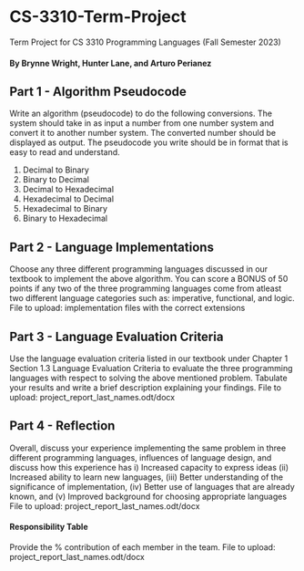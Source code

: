 # CS-3310-Term-Project
Term Project for CS 3310 Programming Languages (Fall Semester 2023)

#### By Brynne Wright, Hunter Lane, and Arturo Perianez

## Part 1 - Algorithm Pseudocode 
Write an algorithm (pseudocode) to do the following conversions. 
The system should take in as input a number from one number system and convert it to another number system. 
The converted number should be displayed as output. The pseudocode you write should be in format that is easy to read and understand.
1. Decimal to Binary
2. Binary to Decimal
3. Decimal to Hexadecimal
4. Hexadecimal to Decimal
5. Hexadecimal to Binary
6. Binary to Hexadecimal

## Part 2 - Language Implementations
Choose any three different programming languages discussed in our 
textbook to implement the above algorithm. 
You can score a BONUS of 50 points if any two of the three programming 
languages come from atleast two different language categories such as: 
imperative, functional, and logic. 
File to upload: implementation files with the correct extensions

## Part 3 - Language Evaluation Criteria
Use the language evaluation criteria listed in our textbook under Chapter 1 
Section 1.3 Language Evaluation Criteria to evaluate the three 
programming languages with respect to solving the above mentioned 
problem. Tabulate your results and write a brief description explaining your 
findings. 
File to upload: project_report_last_names.odt/docx

## Part 4 - Reflection
Overall, discuss your experience implementing the same problem in three 
different programming languages, influences of language design, and 
discuss how this experience has i) Increased capacity to express ideas (ii) 
Increased ability to learn new languages, (iii) Better understanding of the 
significance of implementation, (iv) Better use of languages that are 
already known, and (v) Improved background for choosing appropriate 
languages 
File to upload: project_report_last_names.odt/docx

#### Responsibility Table
Provide the % contribution of each 
member in the team.
File to upload: project_report_last_names.odt/docx 
